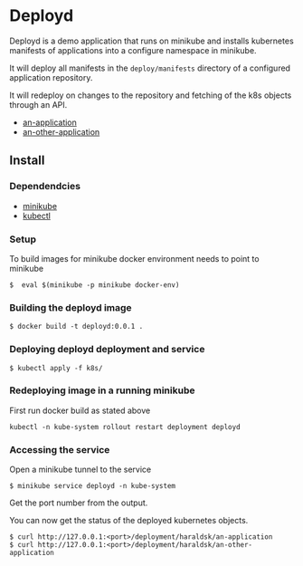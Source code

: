 # Deployd

Deployd is a demo application that runs on minikube and installs
kubernetes manifests of applications into a configure namespace in
minikube.

It will deploy all manifests in the `deploy/manifests` directory of a
configured application repository.

It will redeploy on changes to the repository and fetching of the k8s
objects through an API.

* [an-application](https://github.com/haraldsk/an-application)
* [an-other-application](https://github.com/haraldsk/an-other-application)

## Install

### Dependendcies
* [minikube](https://minikube.sigs.k8s.io/docs/start/)
* [kubectl](https://kubernetes.io/docs/tasks/tools/)

### Setup

To build images for minikube docker environment needs to point to
minikube

```
$  eval $(minikube -p minikube docker-env)
```

### Building the deployd image

```
$ docker build -t deployd:0.0.1 .
```

### Deploying deployd deployment and service

```
$ kubectl apply -f k8s/
```

### Redeploying image in a running minikube

First run docker build as stated above

```
kubectl -n kube-system rollout restart deployment deployd
```

### Accessing the service

Open a minikube tunnel to the service

```
$ minikube service deployd -n kube-system
```

Get the port number from the output.

You can now get the status of the deployed kubernetes objects.

```
$ curl http://127.0.0.1:<port>/deployment/haraldsk/an-application
$ curl http://127.0.0.1:<port>/deployment/haraldsk/an-other-application
```

